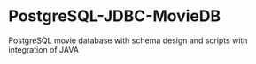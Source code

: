 # PostgreSQL-JDBC-MovieDB
PostgreSQL movie database with schema design and scripts with integration of JAVA
